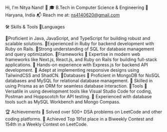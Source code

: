 Hi, I'm Nitya Nand! 👋
🎓 B.Tech in Computer Science & Engineering
📍 Haryana, India
📬 Reach me at: ns4140620@gmail.com 

🛠️ Skills & Tools
🌟Languages

🔹Proficient in Java, JavaScript, and TypeScript for building robust and scalable solutions.
🔹Experienced in Ruby for backend development with Ruby on Rails.
🔹Strong understanding of SQL for database management and query optimization.
🌟Frameworks
🔹 Expertise in modern web frameworks like Next.js, React.js, and Ruby on Rails for building full-stack applications.
🔹 Hands-on experience with Express.js for backend API development.
🔹 Adept at implementing responsive designs using TailwindCSS and ShadCN.
🌟Databases
🔹 Proficient in MongoDB for NoSQL databases and MySQL for relational database management.
🔹 Skilled in using Prisma as an ORM for seamless database interaction.
🌟Tools
🔹 Versatile in using development tools like Visual Studio Code for coding, Postman and Hoppscotch for API testing.
🔹 Experienced with database tools such as MySQL Workbench and Mongo Compass.

🏆 Achievements
🔹 Solved over 500+ DSA problems on LeetCode and other coding platforms.
🔹 Achieved Top 191st place in a Biweekly Contest and 154th in a Weekly Contest on LeetCode.
